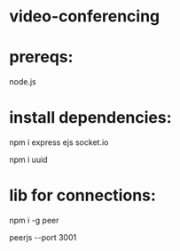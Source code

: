 # video-conferencing

# prereqs:
node.js

# install dependencies:

npm i express ejs socket.io

npm i uuid

# lib for connections:

npm i -g peer

peerjs --port 3001
